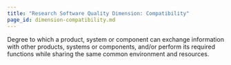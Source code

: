 ```yaml
---
title: "Research Software Quality Dimension: Compatibility"
page_id: dimension-compatibility.md
---
```


Degree to which a product, system or component can exchange information with other products, systems or components, and/or perform its required functions while sharing the same common environment and resources.